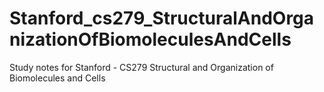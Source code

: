 # Stanford_cs279_StructuralAndOrganizationOfBiomoleculesAndCells
Study notes for Stanford - CS279 Structural and Organization of Biomolecules and Cells

